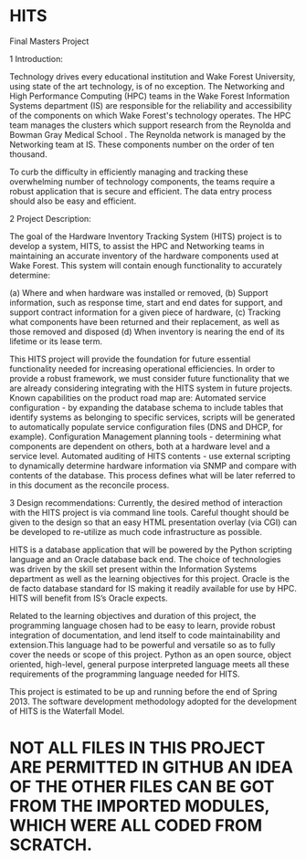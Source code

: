 HITS
====

Final Masters Project

1  Introduction: 

Technology drives every educational institution and Wake Forest University, using state of the art technology, is of no exception. The Networking and High Performance Computing (HPC) teams in the Wake Forest Information Systems department (IS) are responsible for the reliability and accessibility of the components on which Wake Forest's technology operates.  The HPC team manages the clusters which support research from the Reynolda and Bowman Gray Medical School . The Reynolda network is managed by the Networking team at IS. These components number on the order of ten thousand.

To curb the difficulty in efficiently managing and tracking these overwhelming number of technology components, the teams require a robust application that is secure and efficient. The data entry process should also be easy and efficient.

2  Project Description:

The goal of the Hardware Inventory Tracking System (HITS) project is to develop a system, HITS, to assist the HPC and Networking teams in maintaining an accurate inventory of the hardware components used at Wake Forest. This system will contain enough functionality to accurately determine: 

(a) Where and when hardware was installed or removed,
(b) Support information, such as response time, start and end dates for support, and support contract information for a given piece of hardware,
(c) Tracking what components have been returned and their replacement, as well as those removed and disposed
(d) When inventory is nearing the end of its lifetime or its lease term.

This HITS project will provide the foundation for future essential functionality needed for increasing operational efficiencies.  In order to provide a robust framework, we must consider future functionality that we are already considering integrating with the HITS system in future projects. Known capabilities on the product road map are:
Automated service configuration - by expanding the database schema to include tables that identify systems as belonging to specific services, scripts will be generated to automatically populate service configuration files (DNS and DHCP, for example).
Configuration Management planning tools - determining what components are dependent on others, both at a hardware level and a service level.
Automated auditing of HITS contents - use external scripting to dynamically determine hardware information via SNMP and compare with contents of the database. This process defines what will be later referred to in this document as the reconcile process. 

3  Design recommendations:
Currently, the desired method of interaction with the HITS project is via command line tools.  Careful thought should be given to the design so that an easy HTML presentation overlay (via CGI) can be developed to re-utilize as much code infrastructure as possible.

HITS is a database application that will be powered by the Python scripting language and an Oracle database back end. The choice of technologies was driven by the skill set present within the Information Systems department as well as the learning objectives for this project.  Oracle is the de facto database standard for IS making it readily available for use by HPC. HITS will benefit from IS’s Oracle expects.

Related to the learning objectives and duration of this project, the programming language chosen had to be easy to learn, provide robust integration of documentation, and lend itself to code maintainability and extension.This language had to be powerful and versatile so as to fully cover the needs or scope of this project. Python as an open source, object oriented, high-level, general purpose interpreted language meets all these requirements of the programming language needed for HITS. 

This project is estimated to be up and running before the end of Spring 2013. The software development methodology adopted for the development of HITS is the Waterfall Model.

# NOT ALL FILES IN THIS PROJECT ARE PERMITTED IN GITHUB AN IDEA OF THE OTHER FILES CAN BE GOT FROM THE IMPORTED MODULES, WHICH WERE ALL CODED FROM SCRATCH.
